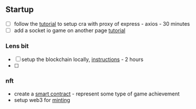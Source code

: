 

## Startup
- [ ] follow the [tutorial](https://rapidapi.com/blog/create-react-app-express/) to setup cra with proxy of express - axios - 30 minutes
- [ ] add a socket io game on another page [tutorial](https://dev.to/nitdgplug/learn-the-basics-of-socket-io-by-making-a-multiplayer-game-394g)

### Lens bit
- [ ] setup the blockchain locally, [instructions](https://docs.lens.xyz/docs/deploying-the-protocol) - 2 hours
- [ ] 

### nft
- create a [smart contract](https://docs.alchemy.com/alchemy/tutorials/how-to-create-an-nft) - represent some type of game achievement
- setup web3 for [minting](https://docs.alchemy.com/alchemy/tutorials/how-to-create-an-nft/how-to-mint-a-nft)